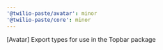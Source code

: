 ```yaml
---
'@twilio-paste/avatar': minor
'@twilio-paste/core': minor
---
```


[Avatar] Export types for use in the Topbar package
